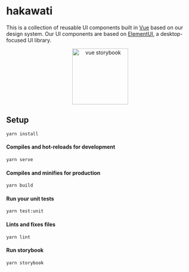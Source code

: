 # hakawati
This is a collection of reusable UI components built in [Vue](https://vuejs.org/) based on our design system. Our UI components are based on [ElementUI](https://element.eleme.io/#/en-US), a desktop-focused UI library.
<br/>
<p align="center">
  <img src="src/assets/vue-storybook.png" height="150" alt="vue storybook" />
</p>

## Setup
```
yarn install
```

#### Compiles and hot-reloads for development
```
yarn serve
```

#### Compiles and minifies for production
```
yarn build
```

#### Run your unit tests
```
yarn test:unit
```

#### Lints and fixes files
```
yarn lint
```

#### Run storybook
```
yarn storybook
```
